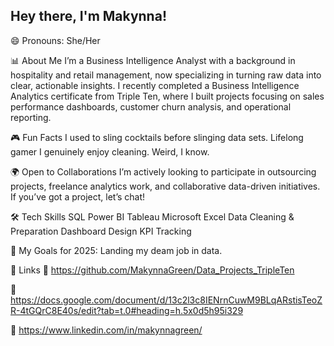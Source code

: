 ## Hey there, I'm Makynna!

😄 Pronouns: She/Her

📊 About Me
I’m a Business Intelligence Analyst with a background in hospitality and retail management, now specializing in turning raw data into clear, actionable insights. I recently completed a Business Intelligence Analytics certificate from Triple Ten, where I built projects focusing on sales performance dashboards, customer churn analysis, and operational reporting.

🎮 Fun Facts
I used to sling cocktails before slinging data sets.
Lifelong gamer
I genuinely enjoy cleaning. Weird, I know.

🌍 Open to Collaborations
I’m actively looking to participate in outsourcing projects, freelance analytics work, and collaborative data-driven initiatives. If you’ve got a project, let’s chat!

🛠️ Tech Skills
SQL
Power BI
Tableau
Microsoft Excel
Data Cleaning & Preparation
Dashboard Design
KPI Tracking

🎯 My Goals for 2025: Landing my deam job in data.

📎 Links
📂 https://github.com/MakynnaGreen/Data_Projects_TripleTen

📄 https://docs.google.com/document/d/13c2l3c8IENrnCuwM9BLqARstisTeoZR-4tGQrC8E40s/edit?tab=t.0#heading=h.5x0d5h95i329

💼 https://www.linkedin.com/in/makynnagreen/
